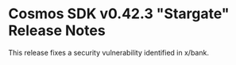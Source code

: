 # Cosmos SDK v0.42.3 "Stargate" Release Notes

This release fixes a security vulnerability identified in x/bank.
